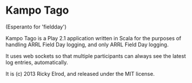 # Kampo Tago

(Esperanto for 'fieldday')

Kampo Tago is a Play 2.1 application written in Scala for the purposes of
handling ARRL Field Day logging, and only ARRL Field Day logging.

It uses web sockets so that multiple participants can always see the latest
log entries, automatically.

It is (c) 2013 Ricky Elrod, and released under the MIT license.
